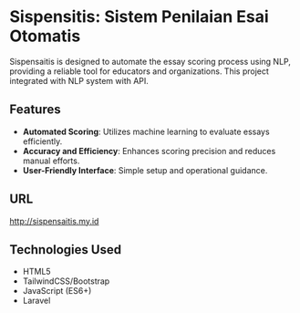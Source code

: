 # Sispensitis: Sistem Penilaian Esai Otomatis

Sispensaitis is designed to automate the essay scoring process using NLP, providing a reliable tool for educators and organizations. This project integrated with NLP system with API.

## Features
- **Automated Scoring**: Utilizes machine learning to evaluate essays efficiently.
- **Accuracy and Efficiency**: Enhances scoring precision and reduces manual efforts.
- **User-Friendly Interface**: Simple setup and operational guidance.

## URL
http://sispensaitis.my.id

## Technologies Used
- HTML5
- TailwindCSS/Bootstrap
- JavaScript (ES6+)
- Laravel
